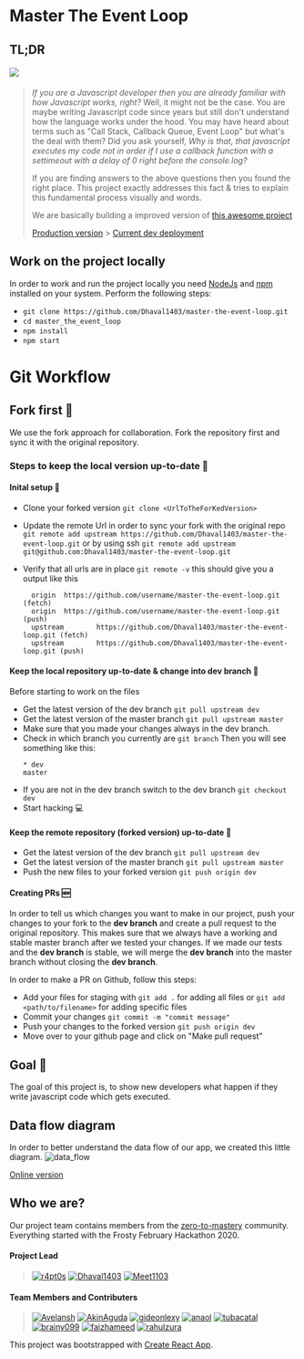 # Master The Event Loop

## TL;DR

#### [![](https://img.shields.io/badge/REACT%20%26%20REDUX%20WEB%20APP%20PROJECT-MASTER%20THE%20EVENT%20LOOP-ffa100?style=for-the-badge&logo=REACT)](https://github.com/r4pt0s/master_the_event_loop)

> _If you are a Javascript developer then you are already familiar with how Javascript works, right?_
> Well, it might not be the case. You are maybe writing Javascript code since years but still don't understand how the language works under the hood. You may have heard about terms such as "Call Stack, Callback Queue, Event Loop" but what's the deal with them?
> Did you ask yourself, _Why is that, that javascript executes my code not in order if I use a callback function with a settimeout with a delay of 0 right before the console.log?_
>
> If you are finding answers to the above questions then you found the right place. This project exactly addresses this fact & tries to explain this fundamental process visually and words.
>
> We are basically building a improved version of [this awesome project](http://latentflip.com/loupe/)
>
> [Production version](https://master-the-event-loop.netlify.com/) > [Current dev deployment](https://deploy-preview-32--master-the-event-loop.netlify.com/)

## Work on the project locally

In order to work and run the project locally you need [NodeJs](https://nodejs.org/en/) and [npm](https://www.npmjs.com/) installed on your system.
Perform the following steps:

* `git clone https://github.com/Dhaval1403/master-the-event-loop.git`
* `cd master_the_event_loop`
* `npm install`
* `npm start`

# Git Workflow

## Fork first 🍴

We use the fork approach for collaboration. Fork the repository first and sync it with the original repository.

### Steps to keep the local version up-to-date 🔄

#### Inital setup 🛫

- Clone your forked version
  `git clone <UrlToTheForKedVersion>`

- Update the remote Url in order to sync your fork with the original repo
  `git remote add upstream https://github.com/Dhaval1403/master-the-event-loop.git`
  or by using ssh
  `git remote add upstream git@github.com:Dhaval1403/master-the-event-loop.git`
- Verify that all urls are in place
  `git remote -v`
  this should give you a output like this
  ```
    origin  https://github.com/username/master-the-event-loop.git (fetch)
    origin  https://github.com/username/master-the-event-loop.git (push)
    upstream        https://github.com/Dhaval1403/master-the-event-loop.git (fetch)
    upstream        https://github.com/Dhaval1403/master-the-event-loop.git (push)
  ```

#### Keep the local repository up-to-date & change into dev branch 🔄

Before starting to work on the files

- Get the latest version of the dev branch
  `git pull upstream dev`
- Get the latest version of the master branch
  `git pull upstream master`
- Make sure that you made your changes always in the dev branch.
- Check in which branch you currently are
  `git branch`
  Then you will see something like this:
  ```
  * dev
  master
  ```
- If you are not in the dev branch switch to the dev branch
  `git checkout dev`
- Start hacking 💻

#### Keep the remote repository (forked version) up-to-date 🔄

- Get the latest version of the dev branch
  `git pull upstream dev`
- Get the latest version of the master branch
  `git pull upstream master`
- Push the new files to your forked version
  `git push origin dev`

#### Creating PRs 🆕

In order to tell us which changes you want to make in our project, push your changes to your fork to the **dev branch** and create a pull request to the original repository. This makes sure that we always have a working and stable master branch after we tested your changes.
If we made our tests and the **dev branch** is stable, we will merge the **dev branch** into the master branch without closing the **dev branch**.

In order to make a PR on Github, follow this steps:

- Add your files for staging with
  `git add .` for adding all files or
  `git add <path/to/filename>` for adding specific files
- Commit your changes
  `git commit -m "commit message"`
- Push your changes to the forked version
  `git push origin dev`
- Move over to your github page and click on "Make pull request"

## Goal 🏁

The goal of this project is, to show new developers what happen if they write javascript code which gets executed.

## Data flow diagram

In order to better understand the data flow of our app, we created this little diagram.
![data_flow](static_assets/images/data_flow.png)

[Online version](https://whimsical.com/tkMQEQUTV5KpWkJVuD2wc)

## Who we are?

Our project team contains members from the [zero-to-mastery](https://zerotomastery.io) community.
Everything started with the Frosty February Hackathon 2020.

#### Project Lead

> [![r4pt0s](https://avatars2.githubusercontent.com/u/29685827?s=200&v=4)](https://github.com/r4pt0s) [![Dhaval1403](https://avatars0.githubusercontent.com/u/24822319?s=200&v=4)](https://github.com/Dhaval1403) [![Meet1103](https://avatars2.githubusercontent.com/u/47909913?s=200&v=4)](https://github.com/Meet1103)

#### Team Members and Contributers

> [![Avelansh](https://avatars3.githubusercontent.com/u/3317554?s=200&v=4)](https://github.com/Avelansh) [![AkinAguda](https://avatars3.githubusercontent.com/u/39712415?s=200&v=4)](https://github.com/AkinAguda) [![gideonlexy](https://robohash.org/gideonlexy?set=set3&size=200x200)](https://github.com/gideonlexy) [![anaol](https://robohash.org/anaol?set=set3&size=200x200)](https://github.com/anaol) [![tubacatal](https://avatars2.githubusercontent.com/u/22766582?s=200&v=4)](https://github.com/tubacatal) [![brainy099](https://avatars2.githubusercontent.com/u/26685312?s=200&v=4)](https://github.com/brainy099) [![faizhameed](https://avatars1.githubusercontent.com/u/41015883?s=200&v=4)](https://github.com/faizhameed/) [![rahulzura](https://avatars2.githubusercontent.com/u/46083375?s=200&v=4)](https://github.com/rahulzura)

This project was bootstrapped with [Create React App](https://github.com/facebook/create-react-app).
